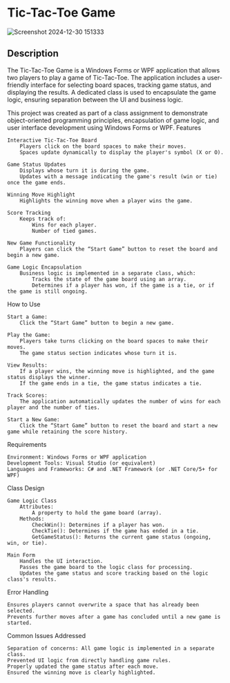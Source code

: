 # Tic-Tac-Toe Game
![Screenshot 2024-12-30 151333](https://github.com/user-attachments/assets/ba73025f-1854-4f59-9663-b308f71d5535)
## Description

The Tic-Tac-Toe Game is a Windows Forms or WPF application that allows two players to play a game of Tic-Tac-Toe. The application includes a user-friendly interface for selecting board spaces, tracking game status, and displaying the results. A dedicated class is used to encapsulate the game logic, ensuring separation between the UI and business logic.

This project was created as part of a class assignment to demonstrate object-oriented programming principles, encapsulation of game logic, and user interface development using Windows Forms or WPF.
Features

    Interactive Tic-Tac-Toe Board
        Players click on the board spaces to make their moves.
        Spaces update dynamically to display the player's symbol (X or O).

    Game Status Updates
        Displays whose turn it is during the game.
        Updates with a message indicating the game's result (win or tie) once the game ends.

    Winning Move Highlight
        Highlights the winning move when a player wins the game.

    Score Tracking
        Keeps track of:
            Wins for each player.
            Number of tied games.

    New Game Functionality
        Players can click the “Start Game” button to reset the board and begin a new game.

    Game Logic Encapsulation
        Business logic is implemented in a separate class, which:
            Tracks the state of the game board using an array.
            Determines if a player has won, if the game is a tie, or if the game is still ongoing.

How to Use

    Start a Game:
        Click the “Start Game” button to begin a new game.

    Play the Game:
        Players take turns clicking on the board spaces to make their moves.
        The game status section indicates whose turn it is.

    View Results:
        If a player wins, the winning move is highlighted, and the game status displays the winner.
        If the game ends in a tie, the game status indicates a tie.

    Track Scores:
        The application automatically updates the number of wins for each player and the number of ties.

    Start a New Game:
        Click the “Start Game” button to reset the board and start a new game while retaining the score history.

Requirements

    Environment: Windows Forms or WPF application
    Development Tools: Visual Studio (or equivalent)
    Languages and Frameworks: C# and .NET Framework (or .NET Core/5+ for WPF)

Class Design

    Game Logic Class
        Attributes:
            A property to hold the game board (array).
        Methods:
            CheckWin(): Determines if a player has won.
            CheckTie(): Determines if the game has ended in a tie.
            GetGameStatus(): Returns the current game status (ongoing, win, or tie).

    Main Form
        Handles the UI interaction.
        Passes the game board to the logic class for processing.
        Updates the game status and score tracking based on the logic class's results.

Error Handling

    Ensures players cannot overwrite a space that has already been selected.
    Prevents further moves after a game has concluded until a new game is started.

Common Issues Addressed

    Separation of concerns: All game logic is implemented in a separate class.
    Prevented UI logic from directly handling game rules.
    Properly updated the game status after each move.
    Ensured the winning move is clearly highlighted.

